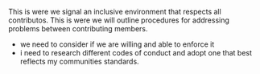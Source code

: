 This is were we signal an inclusive environment that respects all contributos. 
This is were we will outline procedures for addressing problems between contributing members. 

- we need to consider if we are willing and able to enforce it 
- i need to research different codes of conduct and adopt one that best reflects my communities standards.

